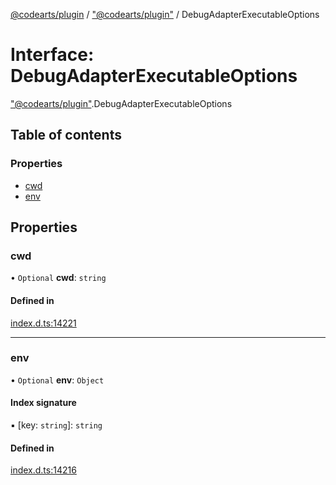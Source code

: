 [@codearts/plugin](../README.md) / ["@codearts/plugin"](../modules/_codearts_plugin_.md) / DebugAdapterExecutableOptions

# Interface: DebugAdapterExecutableOptions

["@codearts/plugin"](../modules/_codearts_plugin_.md).DebugAdapterExecutableOptions

## Table of contents

### Properties

- [cwd](codearts_plugin_.DebugAdapterExecutableOptions.md#cwd)
- [env](codearts_plugin_.DebugAdapterExecutableOptions.md#env)

## Properties

### cwd

• `Optional` **cwd**: `string`

#### Defined in

[index.d.ts:14221](https://github.com/huaweicloud/cloudide-plugin-api/blob/03c74e5/index.d.ts#L14221)

___

### env

• `Optional` **env**: `Object`

#### Index signature

▪ [key: `string`]: `string`

#### Defined in

[index.d.ts:14216](https://github.com/huaweicloud/cloudide-plugin-api/blob/03c74e5/index.d.ts#L14216)
